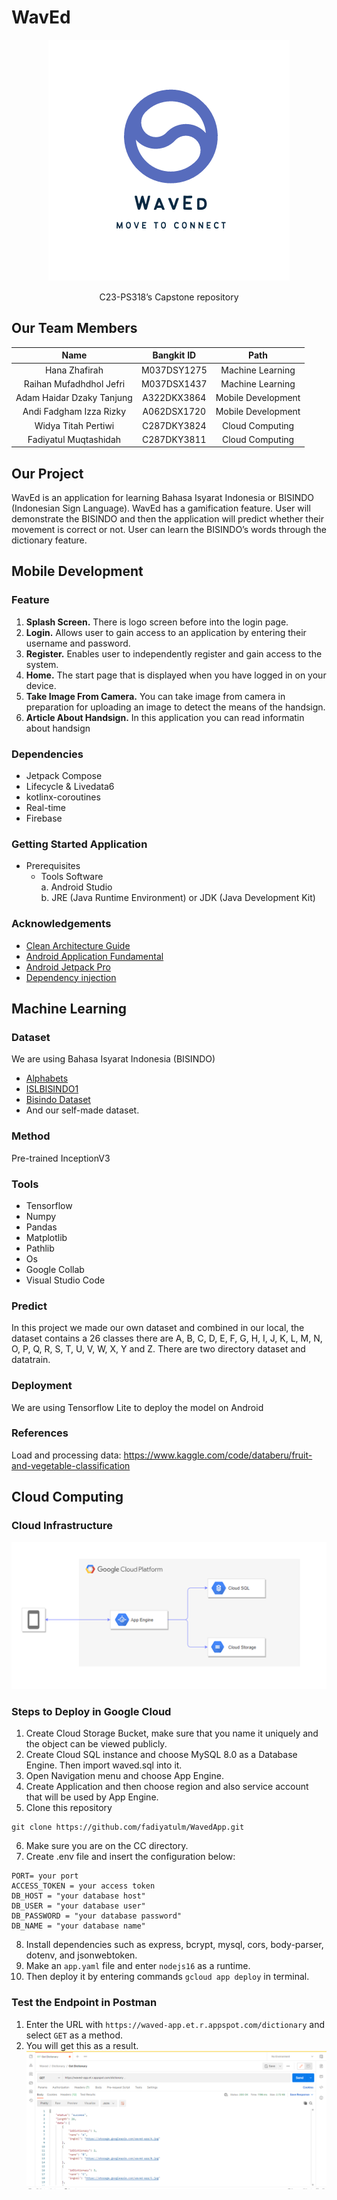 # WavEd
<p align="center">
 <img src="https://github.com/fadiyatulm/WavedApp/blob/main/pic/logo.png" alt="Project logo"></a>
</p>
<p align="center">
C23-PS318’s Capstone repository
</p>

## Our Team Members
| Name                      | Bangkit ID  | Path                |
|  :--------------------:   |  :------:   | :------------:      |
| Hana Zhafirah             | M037DSY1275 | Machine Learning    |
| Raihan Mufadhdhol Jefri   | M037DSX1437 | Machine Learning    |
| Adam Haidar Dzaky Tanjung | A322DKX3864 | Mobile Development  |
| Andi Fadgham Izza Rizky   | A062DSX1720 | Mobile Development  |
| Widya Titah Pertiwi       | C287DKY3824 | Cloud Computing     |
| Fadiyatul Muqtashidah     | C287DKY3811 | Cloud Computing     |

## Our Project
WavEd is an application for learning Bahasa Isyarat Indonesia or BISINDO (Indonesian Sign Language). WavEd has a gamification feature. User will
demonstrate the BISINDO and then the application will predict whether their movement is correct or not. User can learn the BISINDO’s words through
the dictionary feature.

## Mobile Development
### Feature
1. **Splash Screen.** There is logo screen before into the login page.
2. **Login.** Allows user to gain access to an application by entering their username and password.
3. **Register.** Enables user to independently register and gain access to the system.
4. **Home.** The start page that is displayed when you have logged in on your device.
5. **Take Image From Camera.** You can take image from camera in preparation for uploading an image to detect the means of the handsign.
6. **Article About Handsign.** In this application you can read informatin about handsign

### Dependencies
* Jetpack Compose
* Lifecycle & Livedata6
* kotlinx-coroutines
* Real-time
* Firebase

### Getting Started Application
- Prerequisites
  - Tools Software <br>
    a. Android Studio <br>
    b. JRE (Java Runtime Environment) or JDK (Java  Development Kit)

### Acknowledgements
* [Clean Architecture Guide](https://developer.android.com/jetpack/guide)
* [Android Application Fundamental](https://developer.android.com/guide/components/fundamentals)
* [Android Jetpack Pro](https://developer.android.com/jetpack)
* [Dependency injection](https://developer.android.com/training/dependency-injection)

## Machine Learning
### Dataset
We are using Bahasa Isyarat Indonesia (BISINDO)<br>
* [Alphabets](https://www.kaggle.com/datasets/achmadnoer/alfabet-bisindo)<br>
* [ISLBISINDO1](https://www.kaggle.com/datasets/idhamozi/indonesian-sign-language-bisindo)<br>
* [Bisindo Dataset](https://www.kaggle.com/datasets/yunitayupratiwi/bisindo-dataset)<br>
* And our self-made dataset.

### Method
Pre-trained InceptionV3

### Tools
* Tensorflow
* Numpy
* Pandas
* Matplotlib
* Pathlib
* Os
* Google Collab
* Visual Studio Code

### Predict
In this project we made our own dataset and combined in our local, the dataset
contains a 26 classes there are A, B, C, D, E, F, G, H, I, J, K, L, M, N, O, P,
Q, R, S, T, U, V, W, X, Y and Z. There are two directory dataset and datatrain.

### Deployment
We are using Tensorflow Lite to deploy the model on Android

### References
Load and processing data: https://www.kaggle.com/code/databeru/fruit-and-vegetable-classification

## Cloud Computing
### Cloud Infrastructure
![CloudInfrastructure](https://github.com/fadiyatulm/WavedApp/blob/main/pic/infrastructure.png)

### Steps to Deploy in Google Cloud
1. Create Cloud Storage Bucket, make sure that you name it uniquely and the object can be viewed publicly.
2. Create Cloud SQL instance and choose MySQL 8.0 as a Database Engine. Then import waved.sql into it.
3. Open Navigation menu and choose App Engine.
4. Create Application and then choose region and also service account that will be used by App Engine.
5. Clone this repository
```
git clone https://github.com/fadiyatulm/WavedApp.git
```
6. Make sure you are on the CC directory.
7. Create .env file and insert the configuration below:
```
PORT= your port
ACCESS_TOKEN = your access token
DB_HOST = "your database host"
DB_USER = "your database user"
DB_PASSWORD = "your database password"
DB_NAME = "your database name"
```
8. Install dependencies such as express, bcrypt, mysql, cors, body-parser, dotenv, and jsonwebtoken.
9. Make an ```app.yaml``` file and enter ```nodejs16``` as a runtime.
10. Then deploy it by entering commands ```gcloud app deploy``` in terminal.

### Test the Endpoint in Postman
1. Enter the URL with ```https://waved-app.et.r.appspot.com/dictionary``` and select ```GET``` as a method.
2. You will get this as a result.
![Result](https://github.com/fadiyatulm/WavedApp/blob/main/pic/Screenshot%202023-06-15%20151818.png)



